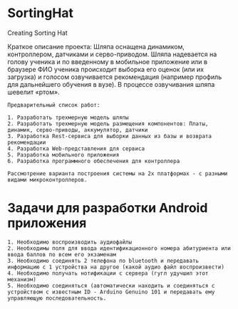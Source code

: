 # SortingHat
Creating Sorting Hat

Краткое описание проекта:
        Шляпа оснащена динамиком, контроллером, датчиками и серво-приводом. Шляпа надевается на голову ученика и по введенному в мобильное приложение или в браузере ФИО ученика происходит выборка его оценок (или их загрузка) и голосом озвучивается рекомендация (например профиль для дальнейшего обучения в вузе). В процессе озвучивания шляпа шевелит «ртом».

    Предварительный список работ:

    1. Разработать трехмерную модель шляпы
    2. Разработать трехмерную модель размещения компонентов: Платы, динамик, серво-приводы, аккумулятор, датчики
    3. Разработка Rest-сервиса для выборки данных из базы и возврата рекомендации
    4. Разработка Web-представления для сервиса
    5. Разработка мобильного приложения
    6. Разработка программного обеспечения для контроллера

    Рассмотрение варианта построения системы на 2х платформах - с разными видами микроконтроллеров. 


# Задачи для разработки Android приложения

    1. Необходимо воспроизводить аудиофайлы
    2. Необходимы поля для ввода идентификационного номера абитуриента или ввода баллов по всем его экзаменам
    3. Необходимо соединять 2 телефона по bluetooth и передавать информацию с 1 устройства на другое (какой аудио файл воспроизвести)
    4. Необходимо получать нотификации с сервера (гугл удучшил этот механизм)
    5. Необходимо соединяться (автоматически находить и соединяться с устройством с известным ID - Arduino Genuino 101 и передавать ему управляющую последовательность.
    